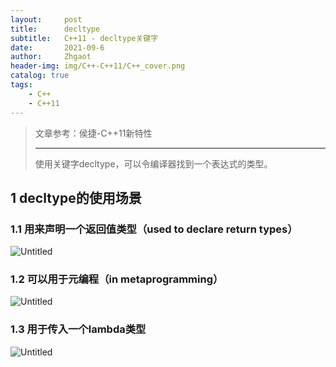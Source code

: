 ```yaml
---
layout:     post
title:      decltype
subtitle:   C++11 - decltype关键字
date:       2021-09-6
author:     Zhgaot
header-img: img/C++-C++11/C++_cover.png
catalog: true
tags:
    - C++
    - C++11
---
```


> 文章参考：侯捷-C++11新特性
>
> ------
>
> 使用关键字decltype，可以令编译器找到一个表达式的类型。

## 1 decltype的使用场景

### 1.1 用来声明一个返回值类型（used to declare return types）

![Untitled](decltype%20a4b47fd1b1a2434e9b3b67d3a2535a0b/Untitled.png)

### 1.2 可以用于元编程（in metaprogramming）

![Untitled](decltype%20a4b47fd1b1a2434e9b3b67d3a2535a0b/Untitled%201.png)

### 1.3 用于传入一个lambda类型

![Untitled](decltype%20a4b47fd1b1a2434e9b3b67d3a2535a0b/Untitled%202.png)